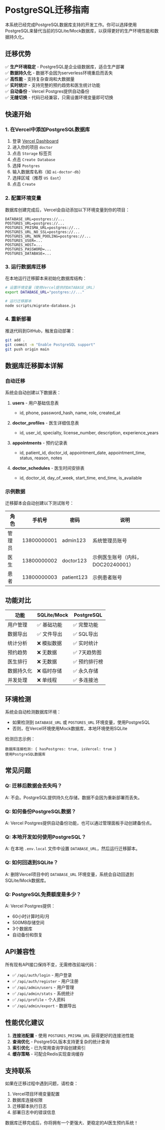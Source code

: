 # PostgreSQL迁移指南

本系统已经完成PostgreSQL数据库支持的开发工作。你可以选择使用PostgreSQL来替代当前的SQLite/Mock数据库，以获得更好的生产环境性能和数据持久化。

## 迁移优势

✅ **生产环境稳定** - PostgreSQL是企业级数据库，适合生产部署  
✅ **数据持久化** - 数据不会因为serverless环境重启而丢失  
✅ **高性能** - 支持复杂查询和大数据量  
✅ **实时统计** - 支持完整的预约趋势和医生统计功能  
✅ **自动备份** - Vercel Postgres提供自动备份  
✅ **无缝切换** - 代码已经兼容，只需设置环境变量即可切换  

## 快速开始

### 1. 在Vercel中添加PostgreSQL数据库

1. 登录 [Vercel Dashboard](https://vercel.com/dashboard)
2. 进入你的项目 `doctor`
3. 点击 `Storage` 标签页
4. 点击 `Create Database`
5. 选择 `Postgres`
6. 输入数据库名称（如 `ai-doctor-db`）
7. 选择区域（推荐 `US East`）
8. 点击 `Create`

### 2. 配置环境变量

数据库创建完成后，Vercel会自动添加以下环境变量到你的项目：
```
DATABASE_URL=postgres://...
POSTGRES_URL=postgres://...
POSTGRES_PRISMA_URL=postgres://...
POSTGRES_URL_NO_SSL=postgres://...
POSTGRES_URL_NON_POOLING=postgres://...
POSTGRES_USER=...
POSTGRES_HOST=...
POSTGRES_PASSWORD=...
POSTGRES_DATABASE=...
```

### 3. 运行数据库迁移

在本地运行迁移脚本来初始化数据库结构：

```bash
# 设置环境变量（使用Vercel提供的DATABASE_URL）
export DATABASE_URL="postgres://..."

# 运行迁移脚本
node scripts/migrate-database.js
```

### 4. 重新部署

推送代码到GitHub，触发自动部署：

```bash
git add .
git commit -m "Enable PostgreSQL support"
git push origin main
```

## 数据库迁移脚本详解

### 自动迁移

系统会自动创建以下数据表：

1. **users** - 用户基础信息表
   - id, phone, password_hash, name, role, created_at

2. **doctor_profiles** - 医生详细信息表
   - id, user_id, specialty, license_number, description, experience_years

3. **appointments** - 预约记录表
   - id, patient_id, doctor_id, appointment_date, appointment_time, status, reason, notes

4. **doctor_schedules** - 医生时间安排表
   - id, doctor_id, day_of_week, start_time, end_time, is_available

### 示例数据

迁移脚本会自动创建以下测试账号：

| 角色 | 手机号 | 密码 | 说明 |
|------|--------|------|------|
| 管理员 | 13800000001 | admin123 | 系统管理员账号 |
| 医生 | 13800000002 | doctor123 | 示例医生账号（内科，DOC20240001） |
| 患者 | 13800000003 | patient123 | 示例患者账号 |

## 功能对比

| 功能 | SQLite/Mock | PostgreSQL |
|------|-------------|------------|
| 用户管理 | ✅ 基础功能 | ✅ 完整功能 |
| 数据导出 | ✅ 文件导出 | ✅ SQL导出 |
| 统计分析 | ❌ 模拟数据 | ✅ 实时统计 |
| 预约趋势 | ❌ 无数据 | ✅ 7天趋势图 |
| 医生排行 | ❌ 无数据 | ✅ 预约排行榜 |
| 数据持久化 | ❌ 临时存储 | ✅ 永久存储 |
| 并发处理 | ❌ 单线程 | ✅ 多连接池 |

## 环境检测

系统会自动检测数据库环境：

- 如果检测到 `DATABASE_URL` 或 `POSTGRES_URL` 环境变量，使用PostgreSQL
- 否则，在Vercel环境使用Mock数据库，本地环境使用SQLite

检测日志示例：
```
数据库连接检测: { hasPostgres: true, isVercel: true }
使用PostgreSQL数据库
```

## 常见问题

### Q: 迁移后数据会丢失吗？
A: 不会。PostgreSQL提供持久化存储，数据不会因为重新部署而丢失。

### Q: 如何备份PostgreSQL数据？
A: Vercel Postgres提供自动备份功能，也可以通过管理面板手动创建备份点。

### Q: 本地开发如何使用PostgreSQL？
A: 在本地 `.env.local` 文件中设置 `DATABASE_URL`，然后运行迁移脚本。

### Q: 如何回退到SQLite？
A: 删除Vercel项目中的 `DATABASE_URL` 环境变量，系统会自动回退到SQLite/Mock数据库。

### Q: PostgreSQL免费额度是多少？
A: Vercel Postgres提供：
- 60小时计算时间/月
- 500MB存储空间
- 3个数据库
- 自动备份和恢复

## API兼容性

所有现有API接口保持不变，无需修改前端代码：

- ✅ `/api/auth/login` - 用户登录
- ✅ `/api/auth/register` - 用户注册  
- ✅ `/api/admin/users` - 用户管理
- ✅ `/api/admin/stats` - 系统统计
- ✅ `/api/profile` - 个人资料
- ✅ `/api/admin/export` - 数据导出

## 性能优化建议

1. **连接池配置** - 使用 `POSTGRES_PRISMA_URL` 获得更好的连接池性能
2. **查询优化** - PostgreSQL版本支持更复杂的统计查询
3. **索引优化** - 已为常用查询字段创建索引
4. **缓存策略** - 可配合Redis实现查询缓存

## 支持联系

如果在迁移过程中遇到问题，请检查：

1. Vercel项目环境变量配置
2. 数据库连接权限
3. 迁移脚本执行日志
4. 部署日志中的错误信息

数据库迁移完成后，你将拥有一个更强大、更稳定的AI医生预约系统！